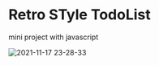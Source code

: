 # Retro STyle TodoList


mini project with javascript


![2021-11-17 23-28-33](https://user-images.githubusercontent.com/70651994/142220219-0625d01d-bdaf-4f70-8414-29b1ff309718.gif)
